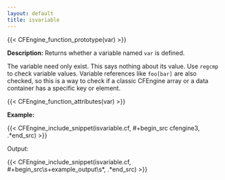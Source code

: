 ```yaml
---
layout: default
title: isvariable
---
```


{{< CFEngine_function_prototype(var) >}}

**Description:** Returns whether a variable named `var` is defined.

The variable need only exist. This says nothing about its value. Use
`regcmp` to check variable values. Variable references like `foo[bar]`
are also checked, so this is a way to check if a classic CFEngine
array or a data container has a specific key or element.

{{< CFEngine_function_attributes(var) >}}

**Example:**

{{< CFEngine_include_snippet(isvariable.cf, #\+begin_src cfengine3, .*end_src) >}}

Output:

{{< CFEngine_include_snippet(isvariable.cf, #\+begin_src\s+example_output\s*, .*end_src) >}}
